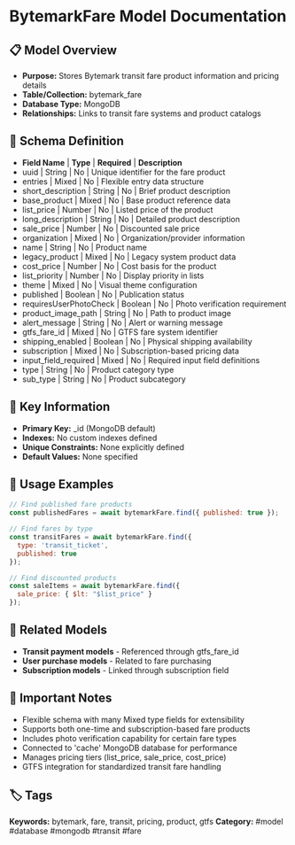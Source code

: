 # BytemarkFare Model Documentation

## 📋 Model Overview
- **Purpose:** Stores Bytemark transit fare product information and pricing details
- **Table/Collection:** bytemark_fare
- **Database Type:** MongoDB
- **Relationships:** Links to transit fare systems and product catalogs

## 🔧 Schema Definition
- **Field Name** | **Type** | **Required** | **Description**
- uuid | String | No | Unique identifier for the fare product
- entries | Mixed | No | Flexible entry data structure
- short_description | String | No | Brief product description
- base_product | Mixed | No | Base product reference data
- list_price | Number | No | Listed price of the product
- long_description | String | No | Detailed product description
- sale_price | Number | No | Discounted sale price
- organization | Mixed | No | Organization/provider information
- name | String | No | Product name
- legacy_product | Mixed | No | Legacy system product data
- cost_price | Number | No | Cost basis for the product
- list_priority | Number | No | Display priority in lists
- theme | Mixed | No | Visual theme configuration
- published | Boolean | No | Publication status
- requiresUserPhotoCheck | Boolean | No | Photo verification requirement
- product_image_path | String | No | Path to product image
- alert_message | String | No | Alert or warning message
- gtfs_fare_id | Mixed | No | GTFS fare system identifier
- shipping_enabled | Boolean | No | Physical shipping availability
- subscription | Mixed | No | Subscription-based pricing data
- input_field_required | Mixed | No | Required input field definitions
- type | String | No | Product category type
- sub_type | String | No | Product subcategory

## 🔑 Key Information
- **Primary Key:** _id (MongoDB default)
- **Indexes:** No custom indexes defined
- **Unique Constraints:** None explicitly defined
- **Default Values:** None specified

## 📝 Usage Examples
```javascript
// Find published fare products
const publishedFares = await bytemarkFare.find({ published: true });

// Find fares by type
const transitFares = await bytemarkFare.find({ 
  type: 'transit_ticket',
  published: true 
});

// Find discounted products
const saleItems = await bytemarkFare.find({
  sale_price: { $lt: "$list_price" }
});
```

## 🔗 Related Models
- **Transit payment models** - Referenced through gtfs_fare_id
- **User purchase models** - Related to fare purchasing
- **Subscription models** - Linked through subscription field

## 📌 Important Notes
- Flexible schema with many Mixed type fields for extensibility
- Supports both one-time and subscription-based fare products
- Includes photo verification capability for certain fare types
- Connected to 'cache' MongoDB database for performance
- Manages pricing tiers (list_price, sale_price, cost_price)
- GTFS integration for standardized transit fare handling

## 🏷️ Tags
**Keywords:** bytemark, fare, transit, pricing, product, gtfs
**Category:** #model #database #mongodb #transit #fare